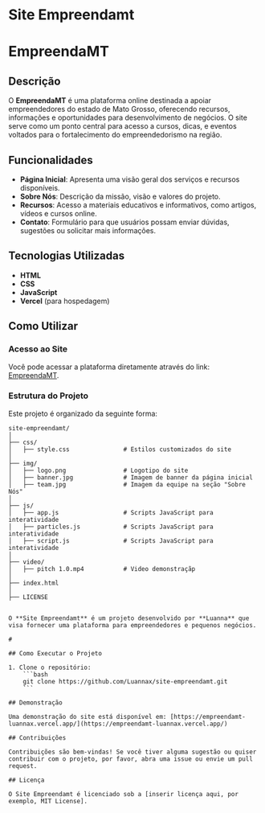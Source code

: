# Site Empreendamt
# EmpreendaMT

## Descrição
O **EmpreendaMT** é uma plataforma online destinada a apoiar empreendedores do estado de Mato Grosso, oferecendo recursos, informações e oportunidades para desenvolvimento de negócios. O site serve como um ponto central para acesso a cursos, dicas, e eventos voltados para o fortalecimento do empreendedorismo na região.

## Funcionalidades
- **Página Inicial**: Apresenta uma visão geral dos serviços e recursos disponíveis.
- **Sobre Nós**: Descrição da missão, visão e valores do projeto.
- **Recursos**: Acesso a materiais educativos e informativos, como artigos, vídeos e cursos online.
- **Contato**: Formulário para que usuários possam enviar dúvidas, sugestões ou solicitar mais informações.

## Tecnologias Utilizadas
- **HTML**
- **CSS**
- **JavaScript**
- **Vercel** (para hospedagem)

## Como Utilizar

### Acesso ao Site
Você pode acessar a plataforma diretamente através do link: [EmpreendaMT](https://empreendamt-luannax.vercel.app/).

### Estrutura do Projeto
Este projeto é organizado da seguinte forma:
```plaintext
site-empreendamt/
│
├── css/
│   ├── style.css               # Estilos customizados do site
│
├── img/
│   ├── logo.png                # Logotipo do site
│   ├── banner.jpg              # Imagem de banner da página inicial
│   ├── team.jpg                # Imagem da equipe na seção "Sobre Nós"
│
├── js/
│   ├── app.js                  # Scripts JavaScript para interatividade
│   ├── particles.js            # Scripts JavaScript para interatividade
│   ├── script.js               # Scripts JavaScript para interatividade
│
├── video/
│   ├── pitch 1.0.mp4           # Video demonstraçãp
│
├── index.html
│
├── LICENSE


O **Site Empreendamt** é um projeto desenvolvido por **Luanna** que visa fornecer uma plataforma para empreendedores e pequenos negócios.

#

## Como Executar o Projeto

1. Clone o repositório:
    ```bash
    git clone https://github.com/Luannax/site-empreendamt.git
    ```

## Demonstração

Uma demonstração do site está disponível em: [https://empreendamt-luannax.vercel.app/](https://empreendamt-luannax.vercel.app/)

## Contribuições

Contribuições são bem-vindas! Se você tiver alguma sugestão ou quiser contribuir com o projeto, por favor, abra uma issue ou envie um pull request.

## Licença

O Site Empreendamt é licenciado sob a [inserir licença aqui, por exemplo, MIT License].
